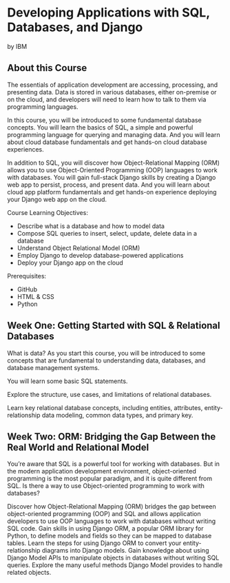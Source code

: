 # Developing Applications with SQL, Databases, and Django
by IBM

## About this Course
The essentials of application development are accessing, processing, and presenting data. Data is stored in various databases, either on-premise or on the cloud, and developers will need to learn how to talk to them via programming languages.

In this course, you will be introduced to some fundamental database concepts. You will learn the basics of SQL, a simple and powerful programming language for querying and managing data. And you will learn about cloud database fundamentals and get hands-on cloud database experiences.  

In addition to SQL, you will discover how Object-Relational Mapping (ORM) allows you to use Object-Oriented Programming (OOP) languages to work with databases. You will gain full-stack Django skills by creating a Django web app to persist, process, and present data. And you will learn about cloud app platform fundamentals and get hands-on experience deploying your Django web app on the cloud.

Course Learning Objectives: 
- Describe what is a database and how to model data
- Compose SQL queries to insert, select, update, delete data in a database
- Understand Object Relational Model (ORM)
- Employ Django to develop database-powered applications
- Deploy your Django app on the cloud

Prerequisites:
- GitHub
- HTML & CSS 
- Python

## Week One: Getting Started with SQL & Relational Databases
What is data? As you start this course, you will be introduced to some concepts that are fundamental to understanding data, databases, and database management systems. 
  
You will learn some basic SQL statements. 
  
Explore the structure, use cases, and limitations of relational databases. 
  
Learn key relational database concepts, including entities, attributes, entity-relationship data modeling, common data types, and primary key.

## Week Two: ORM: Bridging the Gap Between the Real World and Relational Model
You’re aware that SQL is a powerful tool for working with databases. But in the modern application development environment, object-oriented programming is the most popular paradigm, and it is quite different from SQL. Is there a way to use Object-oriented programming to work with databases?

Discover how Object-Relational Mapping (ORM) bridges the gap between object-oriented programming (OOP) and SQL and allows application developers to use OOP languages to work with databases without writing SQL code. Gain skills in using Django ORM, a popular ORM library for Python, to define models and fields so they can be mapped to database tables. Learn the steps for using Django ORM to convert your entity-relationship diagrams into Django models. Gain knowledge about using Django Model APIs to manipulate objects in databases without writing SQL queries. Explore the many useful methods Django Model provides to handle related objects.
